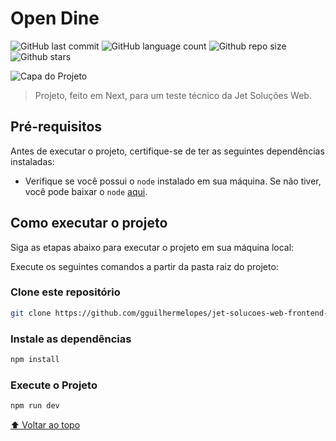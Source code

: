 # Open Dine

![GitHub last commit](https://img.shields.io/github/last-commit/gguilhermelopes/jet-solucoes-web-frontend-test)
![GitHub language count](https://img.shields.io/github/languages/count/gguilhermelopes/jet-solucoes-web-frontend-test)
![Github repo size](https://img.shields.io/github/repo-size/gguilhermelopes/jet-solucoes-web-frontend-test)
![Github stars](https://img.shields.io/github/stars/gguilhermelopes/jet-solucoes-web-frontend-test?style=social)

![Capa do Projeto](https://raw.githubusercontent.com/gguilhermelopes/jet-solucoes-web-frontend-test/public/docs/readme-img.png)

> Projeto, feito em Next, para um teste técnico da Jet Soluções Web.

## Pré-requisitos

Antes de executar o projeto, certifique-se de ter as seguintes dependências instaladas:

- Verifique se você possui o `node` instalado em sua máquina. Se não tiver, você pode baixar o `node` [aqui](https://nodejs.org/en).

## Como executar o projeto

Siga as etapas abaixo para executar o projeto em sua máquina local:

Execute os seguintes comandos a partir da pasta raiz do projeto:

### Clone este repositório

```bash
git clone https://github.com/gguilhermelopes/jet-solucoes-web-frontend-test
```

### Instale as dependências

```bash
npm install
```

### Execute o Projeto

```bash
npm run dev
```

[⬆ Voltar ao topo](#título)
